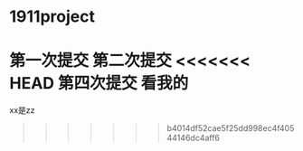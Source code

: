 # 1911project
第一次提交
第二次提交
<<<<<<< HEAD
第四次提交
看我的
=======
xx是zz
>>>>>>> b4014df52cae5f25dd998ec4f40544146dc4aff6

